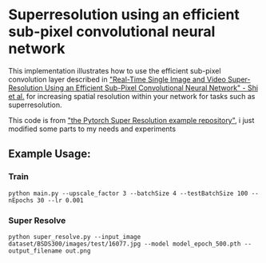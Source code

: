 # Superresolution using an efficient sub-pixel convolutional neural network

This implementation illustrates how to use the efficient sub-pixel convolution layer described in  ["Real-Time Single Image and Video Super-Resolution Using an Efficient Sub-Pixel Convolutional Neural Network" - Shi et al.](https://arxiv.org/abs/1609.05158) for increasing spatial resolution within your network for tasks such as superresolution.

This code is from ["the Pytorch Super Resolution example repository"](https://github.com/pytorch/examples/tree/master/super_resolution), i just modified some parts to my needs and experiments

## Example Usage:

### Train

`python main.py --upscale_factor 3 --batchSize 4 --testBatchSize 100 --nEpochs 30 --lr 0.001`

### Super Resolve
`python super_resolve.py --input_image dataset/BSDS300/images/test/16077.jpg --model model_epoch_500.pth --output_filename out.png`
